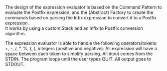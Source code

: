 The design of the expression evaluator is based on the Command Pattern to evaluate the Postfix expression, 
and the (Abstract) Factory to create the commands based on parsing the Infix expression to convert it to a Postfix expression.  
It works by using a custom Stack and an Infix to Postfix conversion algorithm.

The expression evaluator is able to handle the following operators/tokens: +, -, /, *, %, (, ), integers (positive 
and negative). All expression will have a space between each token to simplify parsing. 
All input comes from the STDIN. The program loops until the user types QUIT. All output goes to STDOUT.
